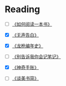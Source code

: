 # Reading

* [ ] [《如何阅读一本书》](./《如何阅读一本书》.md)  
  
* [x] [《无声告白》](./《无声告白》.md)
  
* [x] [《龙枪编年史》](./《龙枪编年史》.md)  
  
* [ ] [《别告诉我你会记笔记》](./《别告诉我你会记笔记》.md)  
  
* [x] [《神奇手账》](./《神奇手账》.md)

* [ ] [《谈美书简》](./《谈美书简》.md)
